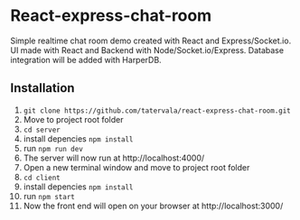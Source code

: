 # React-express-chat-room
Simple realtime chat room demo created with React and Express/Socket.io. 
UI made with React and Backend with Node/Socket.io/Express. 
Database integration will be added with HarperDB. 


## Installation
1. `git clone https://github.com/tatervala/react-express-chat-room.git`
2. Move to project root folder
3. `cd server`
4. install depencies `npm install`
5. run `npm run dev`
6. The server will now run at http://localhost:4000/
7. Open a new terminal window and move to project root folder
8. `cd client`
9. install depencies `npm install`
10. run `npm start`
11. Now the front end will open on your browser at http://localhost:3000/


   
   